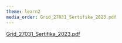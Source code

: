 ```yaml
---
theme: learn2
media_order: Grid_27031_Sertifika_2023.pdf
---
```


[Grid_27031_Sertifika_2023.pdf](Grid_27031_Sertifika_2023.pdf)